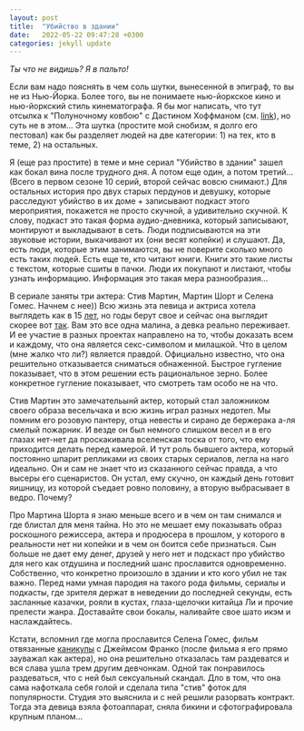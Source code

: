 ```yaml
---
layout: post
title:  "Убийство в здании"
date:   2022-05-22 09:47:28 +0300
categories: jekyll update
---
```

*Ты что не видишь? Я в пальто!*

Если вам надо пояснять в чем соль шутки, вынесенной в эпиграф, то вы не из Нью-Йорка. Более того, вы не понимаете нью-йоркское кино и нью-йоркский стиль кинематографа. Я бы мог написать, что тут отсылка к "Полуночному ковбою" с Дастином Хоффманом (см. [link](https://youtu.be/nVv9qgJ4EKE)), но суть не в этом... Эта шутка (простите мой снобизм, я долго его пестовал) как бы разделяет людей на две категории: 1) на тех, кто в теме, 2) на остальных.

Я (еще раз простите) в теме и мне сериал "Убийство в здании" зашел как бокал вина после трудного дня. А потом еще один, а потом третий... (Всего в первом сезоне 10 серий, второй сейчас вовсю снимают.) Для остальных история про двух старых пердунов и девушку, которые расследуют убийство в их доме + записывают подкаст этого мероприятия, покажется не просто скучной, а удивительно скучной. К слову, подкаст это такая форма аудио-дневника, который записывают, монтируют и выкладывают в сеть. Люди подписываются на эти звуковые истории, выкачивают их (они весят копейки) и слушают. Да, есть люди, которые этим занимаются, вы не поверите сколько много есть таких людей. Есть еще те, кто читают книги. Книги это такие листы с текстом, которые сшиты в пачки. Люди их покупают и листают, чтобы узнать информацию. Информация это такая мера разнообразия... 

В сериале заняты три актера: Стив Мартин, Мартин Шорт и Селена Гомес. Начнем с нее)) Всю жизнь эта певица и актриса хотела выглядеть как в 15 [лет](https://www.kino-teatr.ru/acter/album/119326/47959.jpg), но годы берут свое и сейчас она выглядит скорее вот [так](https://www.topnews.ru/wp-content/uploads/2022/04/a39b7e269d9663f4397097f5ea3af09e_ce_1608x1071x522x151_cropped_666x444.jpg). Вам это все одна малина, а девка реально переживает. И ее участие в разных проектах направлено на то, чтобы доказать всем и каждому, что она является секс-символом и милашкой. Что в целом (мне жалко что ли?) является правдой. Официально известно, что она решительно отказывается сниматься обнаженной. Быстрое гугление показывает, что в этом решении есть рациональное зерно. Более конкретное гугление показывает, что смотреть там особо не на что.

Стив Мартин это замечательынй актер, который стал заложником своего образа весельчака и всю жизнь играл разных недотеп. Мы помним его розовую пантеру, отца невесты и сирано де бержерака а-ля смелый пожарник. И везде он был немного слишком весел и в его глазах нет-нет да проскакивала вселенская тоска от того, что ему приходится делать перед камерой. И тут роль бывшего актера, который постоянно шпарит репликами из своих старых сериалов, легла на наго идеально. Он и сам не знает что из сказанного сейчас правда, а что высеры его сценаристов. Он устал, ему скучно, он каждый день готовит яишницу, из которой съедает ровно половину, а вторую выбрасывает в ведро. Почему?

Про Мартина Шорта я знаю меньше всего и в чем он там снимался и где блистал для меня тайна. Но это не мешает ему показывать образ роскошного режиссера, актера и продюсера в прошлом, у которого в реальности нет ни копейки и в чем он боится себе признаться. Сын больше не дает ему денег, друзей у него нет и подскаст про убийство для него как отдушина и последний шанс прославится одновременно. Собственно, что конкретно произошло в здании и кто кого убил не так важно. Перед нами умная пародия на такого рода фильмы, сериалы и подкасты, где зрителя держат в неведении до последней секунды, есть засланные казачки, рояли в кустах, глаза-щелочки китайца Ли и прочие прелести жанра. Доставайте свои бокалы, наливайте свое шато икэм и наслаждайтесь.

Кстати, вспомнил где могла прославится Селена Гомес, фильм отвязанные [каникулы](https://youtu.be/L53K_OoR7AA) с Джеймсом Франко (после фильма я его прямо зауважал как актера), но она решительно отказалась там раздеватся и вся слава ушла трем другим девчонкам. Одной так понравилось раздеваться, что с ней был сексуальный скандал. Дло в том, что она сама нафоткала себя голой и сделала типа "стив" фоток для популярности. Студия это выяснила и с ней решили разорвать контракт. Тогда эта девица взяла фотоаппарат, сняла бикини и сфотографировала крупным планом...